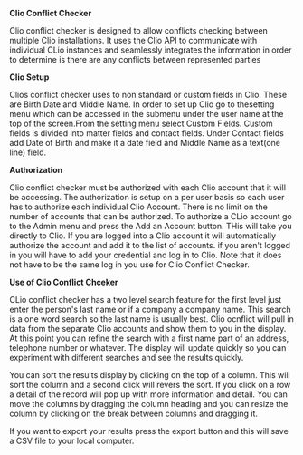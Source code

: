 
**Clio Conflict Checker**


Clio conflict checker is designed to allow conflicts checking between multiple Clio installations. It uses the Clio API to communicate with individual CLio instances and seamlessly integrates the information in order to determine is there are any conflicts between represented parties

**Clio Setup**

Clios conflict checker uses to non  standard or custom fields in Clio. These are Birth Date and Middle Name. In order to set up Clio go to thesetting menu which can be accessed in the submenu under the user name at the top of the screen.From the setting menu select Custom Fields. Custom fields is divided into matter fields and contact fields. Under Contact fields add Date of Birth and make it a date field and Middle Name as a text(one line) field.

**Authorization**

Clio conflict checker must be authorized with each Clio account that it will be accessing. The authorization is setup on a per user basis so each user has to authorize each individual Clio Account. There is no limit on the number of accounts that can be authorized. To authorize a CLio account go to the Admin menu and press the Add an Account button. THis will take you directly to Clio. If you are logged into a Clio account it will automatically authorize the account and add it to the list of accounts. if you aren't logged in you will have to add your credential and log in to Clio. Note that it does not have to be the same log in you use for Clio Conflict Checker.

**Use of Clio Conflict Chceker**

CLio conflict checker has a two level search feature for the first level just enter the person's last name or if a company a company name. This search is a one word search so the last name is usually best. Clio ocnflict will pull in data from the separate Clio accounts and show them to you in the display. At this point you can refine the search with a first name part of an address, telephone number or whatever. The display will update quickly so you can experiment with different searches and see the results quickly.

You can sort the results display by clicking on the top of a column. This will sort the column and a second click will revers the sort. If you click on a row a detail of the record will pop up with more information and detail.
You can move the columns by dragging the column heading and you can resize the column by clicking on the break between columns and dragging it. 

If you want to export your results press the export button and this will save a CSV file to your local computer.